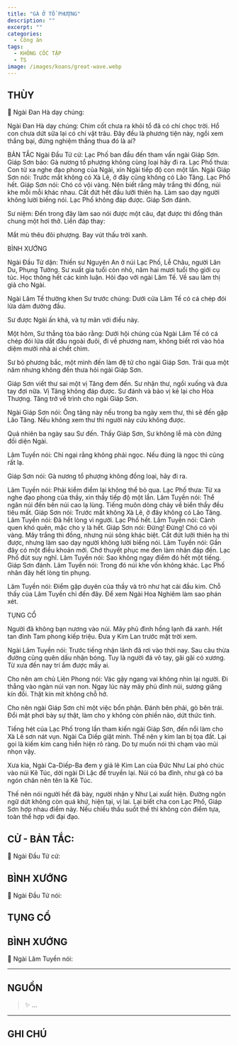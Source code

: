 ```yaml
---
title: "GÀ Ở TỔ PHƯỢNG"
description: ""
excerpt: ""
categories:
  - Công án
tags:
  - KHÔNG CỐC TẬP
  - TS 
image: /images/koans/great-wave.webp
---
```


## THÙY

📢 Ngài Đan Hà dạy chúng:



Ngài Đan Hà dạy chúng: Chim cốt chưa ra khỏi tổ đã có chí chọc trời. Hổ con chưa dứt sữa lại có chí vật trâu. Đây đều là phương tiện này, ngồi xem thắng bại, đừng nghiệm thắng thua đó là ai?

BẢN TẮC
Ngài Đầu Tử cử: Lạc Phố ban đầu đến tham vấn ngài Giáp Sơn.
Giáp Sơn bảo: Gà nương tổ phượng không cùng loại hãy đi ra.
Lạc Phố thưa: Con từ xa nghe đạo phong của Ngài, xin Ngài tiếp độ con một lần.
Ngài Giáp Sơn nói: Trước mắt không có Xà Lê, ở đây cũng không có Lão Tăng.
Lạc Phố hết.
Giáp Sơn nói: Chó có vội vàng. Nên biết rằng mây trắng thì đồng, núi khe mỗi mỗi khác nhau. Cắt đứt hết đầu lưỡi thiên hạ. Làm sao dạy người không lười biếng nói.
Lạc Phố không đáp được.
Giáp Sơn đánh.

Sư niệm: Đến trong đây làm sao nói được một câu, đạt được thì đồng thân chung một hơi thở. Liền đáp thay:

Mắt mù thêu đôi phượng.
Bay vút thấu trời xanh.

BÌNH XƯỚNG

Ngài Đầu Tử dặn: Thiền sư Nguyên An ở núi Lạc Phố, Lễ Châu, người Lân Du, Phụng Tường. Sư xuất gia tuổi còn nhỏ, năm hai mươi tuổi thọ giới cụ túc. Học thông hết các kinh luận. Hỏi đạo với ngài Lâm Tế. Về sau làm thị giả cho Ngài.

Ngài Lâm Tế thường khen Sư trước chúng: Dưới cửa Lâm Tế có cá chép đói lửa dám đường đầu.

Sư được Ngài ấn khả, và tự mãn với điều này.

Một hôm, Sư thẳng tòa bảo rằng: Dưới hội chúng của Ngài Lâm Tế có cá chép đói lửa dắt đầu ngoài đuôi, đi về phương nam, không biết rơi vào hỏa diệm mười nhà ai chết chìm.

Sư bỏ phương bắc, một mình đến làm đệ tử cho ngài Giáp Sơn. Trải qua một năm nhưng không đến thưa hỏi ngài Giáp Sơn.

Giáp Sơn viết thư sai một vị Tăng đem đến.
Sư nhận thư, ngồi xuống và đưa tay đợi nữa.
Vị Tăng không đáp được.
Sư đánh và bảo vị kẻ lại cho Hòa Thượng.
Tăng trở về trình cho ngài Giáp Sơn.

Ngài Giáp Sơn nói: Ông tăng này nếu trong ba ngày xem thư, thì sẽ đến gặp Lão Tăng. Nếu không xem thư thì người này cứu không được.

Quả nhiên ba ngày sau Sư đến. Thấy Giáp Sơn, Sư không lễ mà còn đứng đối diện Ngài.

Lâm Tuyền nói: Chỉ ngại rằng không phải ngọc. Nếu đúng là ngọc thì cũng rất lạ.

Giáp Sơn nói: Gà nương tổ phượng không đồng loại, hãy đi ra.

Lâm Tuyền nói: Phải kiểm điểm lại không thể bỏ qua.
Lạc Phố thưa: Từ xa nghe đạo phong của thầy, xin thầy tiếp độ một lần.
Lâm Tuyền nói: Thể ngăn núi đến bên núi cao lạ lùng. Tiếng muôn dòng chảy về biển thầy đều tiêu mất.
Giáp Sơn nói: Trước mắt không Xà Lê, ở đây không có Lão Tăng.
Lâm Tuyền nói: Đã hết lòng vì người.
Lạc Phố hết.
Lâm Tuyền nói: Cảnh quen khó quên, mặc cho y là hết.
Giáp Sơn nói: Đừng! Đừng! Chó có vội vàng. Mây trắng thì đồng, nhưng núi sông khác biệt. Cắt đứt lưỡi thiên hạ thì được, nhưng làm sao dạy người không lười biếng nói.
Lâm Tuyền nói: Gần đây có một điều khoản mới. Chớ thuyết phục me đen làm nhãn đáp đến.
Lạc Phố đút suy nghĩ.
Lâm Tuyền nói: Sao không ngay điểm đó hết một tiếng.
Giáp Sơn đánh.
Lâm Tuyền nói: Trong đó núi khe vốn không khác.
Lạc Phố nhân đây hết lòng tin phụng.

Lâm Tuyền nói: Điểm gặp duyên của thầy và trò như hạt cải đầu kim. Chỗ thấy của Lâm Tuyền chỉ đến đây. Để xem Ngài Hoa Nghiêm làm sao phán xét.

TỤNG CỔ

Người đã không bạn nương vào núi.
Mây phủ đình hồng lạnh đá xanh.
Hết tan đỉnh Tam phong kiếp triệu.
Đưa y Kim Lan trước mặt trời xem.

Ngài Lâm Tuyền nói: Trước tiếng nhận lãnh đã rơi vào thời nay. Sau câu thừa đường cũng quên dấu nhận bóng. Tuy là người đá vô tay, gãi gãi có xương. Từ xưa đến nay trí ầm được mấy ai.

Cho nên am chủ Liên Phong nói: Vác gậy ngang vai không nhìn lại người. Đi thẳng vào ngàn núi vạn non. Ngay lúc này mây phủ đỉnh núi, sương giăng kín đồi. Thật kín mít không chỗ hở.

Cho nên ngài Giáp Sơn chỉ một việc bổn phận. Đánh bên phải, gò bên trái. Đổi mặt phơi bày sự thật, làm cho y không còn phiền não, dứt thức tình.

Tiếng hét của Lạc Phố trong lần tham kiến ngài Giáp Sơn, đến nổi làm cho Xà Lê sơn nát vụn. Ngài Ca Diếp giật mình. Thế nên y kim lan bị tọa đất. Lại gọi là kiếm kim cang hiển hiện rõ ràng. Do tự muốn nói thì chạm vào mũi nhọn vậy.

Xưa kia, Ngài Ca-Diếp-Ba đem y giả lẽ Kim Lan của Đức Như Lai phó chúc vào núi Kê Túc, dời ngài Di Lặc để truyền lại. Núi có ba đỉnh, như gà có ba ngón chân nên tên là Kê Túc.

Thế nên nói người hết đã bày, người nhận y Như Lai xuất hiện. Đường ngôn ngữ dứt không còn quá khứ, hiện tại, vị lai. Lại biết cha con Lạc Phố, Giáp Sơn hợp nhau điểm này. Nếu chiếu thấu suốt thế thì không còn điểm tựa, toàn thể hợp với đại đạo.


## CỬ - BẢN TẮC:

📢 Ngài Đầu Tử cử:

> 

## BÌNH XƯỚNG

📢 Ngài Đầu Tử nói:



## TỤNG CỔ

> 

## BÌNH XƯỚNG

📢 Ngài Lâm Tuyền nói:



<hr class="blog-rule" />

## NGUỒN

> ✨ ...

<hr class="blog-rule" />

## GHI CHÚ

[^1]: ⭐️ <a href="/masters/Shaoshan-Huanpu" target="_blank">🔗 TS </a>
